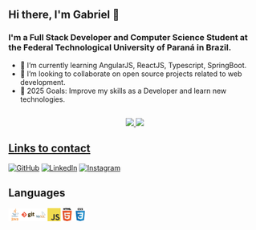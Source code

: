 ## Hi there, I'm Gabriel 👋

### I'm a Full Stack Developer and Computer Science Student at the Federal Technological University of Paraná in Brazil.

- 🌱 I’m currently learning AngularJS, ReactJS, Typescript, SpringBoot.
- 👯 I’m looking to collaborate on open source projects related to web development.
- 🥅 2025 Goals: Improve my skills as a Developer and learn new technologies.

##

<div align="center">
  <a href="https://github.com/GaabrielCH">
  <img height="180em" src="https://github-readme-stats.vercel.app/api?username=GaabrielCH&show_icons=true&theme=graywhite&include_all_commits=true&count_private=true"/>
  <img height="180em" src="https://github-readme-stats.vercel.app/api/top-langs/?username=GaabrielCH&layout=compact&langs_count=7&theme=graywhite"/>
</div>

## Links to contact

[![GitHub](https://img.shields.io/badge/GitHub-181717?style=for-the-badge&logo=github&logoColor=white)](https://github.com/GaabrielCH)
[![LinkedIn](https://img.shields.io/badge/LinkedIn-0077B5?style=for-the-badge&logo=linkedin&logoColor=white)](https://www.linkedin.com/in/gabriel-camlofski-horst-1699862a9/)
[![Instagram](https://img.shields.io/badge/Instagram-E4405F?style=for-the-badge&logo=instagram&logoColor=white)](https://www.instagram.com/gabriel.chrst/)

## Languages

<div>
  <img align="left" alt="Java" width="26px" src="https://raw.githubusercontent.com/github/explore/80688e429a7d4ef2fca1e82350fe8e3517d3494d/topics/java/java.png" />
  <img align="left" alt="Git" width="26px" src="https://raw.githubusercontent.com/github/explore/80688e429a7d4ef2fca1e82350fe8e3517d3494d/topics/git/git.png" />
  <img align="left" alt="MySQL" width="26px" src="https://raw.githubusercontent.com/github/explore/80688e429a7d4ef2fca1e82350fe8e3517d3494d/topics/mysql/mysql.png" />
  <img align="left" alt="JavaScript" width="26px" src="https://raw.githubusercontent.com/github/explore/80688e429a7d4ef2fca1e82350fe8e3517d3494d/topics/javascript/javascript.png" />
  <img align="left" alt="JavaScript" width="26px" src="https://raw.githubusercontent.com/github/explore/80688e429a7d4ef2fca1e82350fe8e3517d3494d/topics/html/html.png" />
  <img align="left" alt="JavaScript" width="26px" src="https://raw.githubusercontent.com/github/explore/80688e429a7d4ef2fca1e82350fe8e3517d3494d/topics/css/css.png" />
</div>
